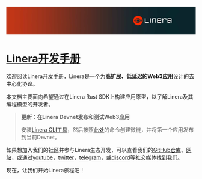 ![The Linera banner](../README.assets/Linera-Header_1920x284px.svg)

# [Linera开发手册](https://linera-dev.respeer.ai/#/zh_CN/introduction?id=the-linera-dev.respeer.ai/#eloper-manual)

欢迎阅读Linera开发手册，Linera是一个为**高扩展、低延迟的Web3应用**设计的去中心化协议。

本文档主要面向希望通过在Linera Rust SDK上构建应用原型，以了解Linera及其编程模型的开发者。

> **更新：在Linera Devnet发布和测试Web3应用**
>
> 安装[Linera CLI工具](https://linera-dev.respeer.ai/#/zh_CN/getting_started/installation?id=installing-from-cratesio)，然后按照[此处](https://linera-dev.respeer.ai/#/zh_CN/getting_started/hello_linera?id=using-the-devnet)的命令创建微链，并将第一个应用发布到当前Devnet。

如果想加入我们的社区并参与Linera生态开发，可以查看我们的[GitHub仓库](https://github.com/linera-io/linera-protocol)、[网站](https://linera.io/)，或通过[youtube](https://www.youtube.com/@linera_io)，[twitter](https://twitter.com/linera_io)，[telegram](https://t.me/linera_official)，或[discord](https://discord.gg/linera)等社交媒体找到我们。

现在，让我们开始Linera旅程吧！

